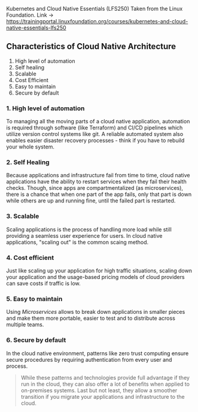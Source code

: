Kubernetes and Cloud Native Essentials (LFS250)
Taken from the Linux Foundation. Link -> https://trainingportal.linuxfoundation.org/courses/kubernetes-and-cloud-native-essentials-lfs250

## Characteristics of Cloud Native Architecture
1. High level of automation
2. Self healing
3. Scalable
4. Cost Efficient
5. Easy to maintain
6. Secure by default

### 1. High level of automation
To managing all the moving parts of a cloud native application, automation is required through software (like Terraform) and CI/CD pipelines which utilize version control systems like git. A reliable automated system also enables easier disaster recovery processes - think if you have to rebuild your whole system.

### 2. Self Healing
Because applications and infrastructure fail from time to time, cloud native applications have the ability to restart services when they fail their health checks. Though, since apps are compartmentalized (as microservices), there is a chance that when one part of the app fails, only that part is down while others are up and running fine, until the failed part is restarted.

### 3. Scalable
Scaling applications is the process of handling more load while still providing a seamless user experience for users. In cloud native applications, "scaling out" is the common scaing method. 

### 4. Cost efficient
Just like scaling up your application for high traffic situations, scaling down your application and the usage-based pricing models of cloud providers can save costs if traffic is low.

### 5. Easy to maintain
Using _Microservices_ allows to break down applications in smaller pieces and make them more portable, easier to test and to distribute across multiple teams.

### 6. Secure by default
In the cloud native environment, patterns like zero trust computing ensure secure procedures by requiring authentication from every user and process.

> While these patterns and technologies provide full advantage if they run in the cloud, they can also offer a lot of benefits when applied to on-premises systems. Last but not least, they allow a smoother transition if you migrate your applications and infrastructure to the cloud.




